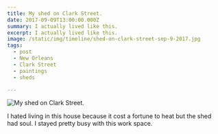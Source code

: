 ```yaml
---
title: My shed on Clark Street.
date: 2017-09-09T13:00:00.000Z
summary: I actually lived like this.
excerpt: I actually lived like this.
image: /static/img/timeline/shed-on-clark-street-sep-9-2017.jpg
tags:
  - post
  - New Orleans
  - Clark Street
  - paintings
  - sheds

---
```


![My shed on Clark Street.](/static/img/timeline/shed-on-clark-street-sep-9-2017.jpg "My shed on Clark Street.")

I hated living in this house because it cost a fortune to heat but the shed had soul. I stayed pretty busy with this work space.
